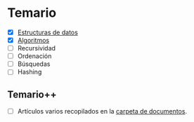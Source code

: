# Temario

- [x] [Estructuras de datos](01-estructurasDeDatos/README.md)
- [x] [Algoritmos](02-algoritmos/README.md)
- [ ] Recursividad
- [ ] Ordenación
- [ ] Búsquedas
- [ ] Hashing

## Temario++

- [ ] Artículos varios recopilados en la [carpeta de documentos](/documentos/README.md).
